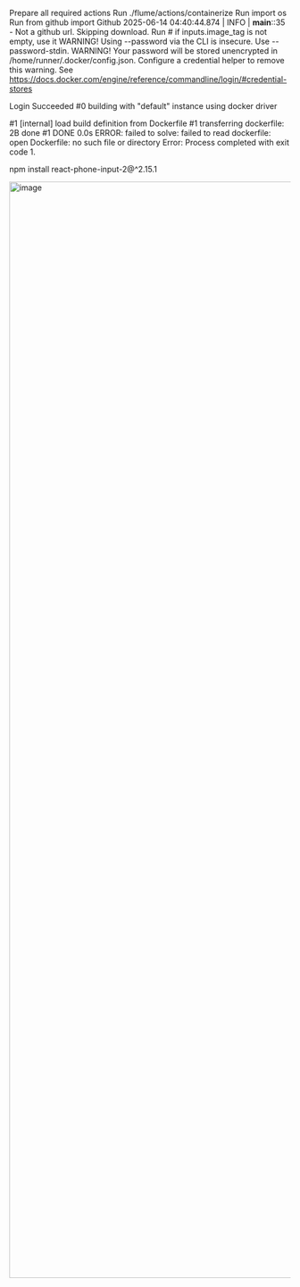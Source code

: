 Prepare all required actions
Run ./flume/actions/containerize
Run import os
Run from github import Github
2025-06-14 04:40:44.874 | INFO     | __main__:<module>:35 - Not a github url. Skipping download.
Run # if inputs.image_tag is not empty, use it
WARNING! Using --password via the CLI is insecure. Use --password-stdin.
WARNING! Your password will be stored unencrypted in /home/runner/.docker/config.json.
Configure a credential helper to remove this warning. See
https://docs.docker.com/engine/reference/commandline/login/#credential-stores

Login Succeeded
#0 building with "default" instance using docker driver

#1 [internal] load build definition from Dockerfile
#1 transferring dockerfile: 2B done
#1 DONE 0.0s
ERROR: failed to solve: failed to read dockerfile: open Dockerfile: no such file or directory
Error: Process completed with exit code 1.


npm install react-phone-input-2@^2.15.1

<img width="3024" height="1964" alt="image" src="https://github.com/user-attachments/assets/5ca8594a-9b5f-4ab9-8b4e-7321ace8e10d" />

